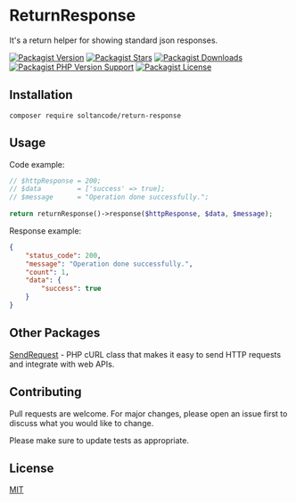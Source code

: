 # ReturnResponse

It's a return helper for showing standard json responses.

[![Packagist Version](https://img.shields.io/packagist/v/soltancode/return-response?label=stable)](https://packagist.org/packages/soltancode/return-response)
[![Packagist Stars](https://img.shields.io/packagist/stars/soltancode/return-response)](https://packagist.org/packages/soltancode/return-response)
[![Packagist Downloads](https://img.shields.io/packagist/dt/soltancode/return-response)](https://packagist.org/packages/soltancode/return-response)
[![Packagist PHP Version Support](https://img.shields.io/packagist/php-v/soltancode/return-response)](https://packagist.org/packages/soltancode/return-response)
[![Packagist License](https://img.shields.io/packagist/l/soltancode/return-response)](https://github.com/soltancode/ReturnResponse/blob/main/LICENSE)

## Installation



```
composer require soltancode/return-response
```

## Usage

Code example:
```php
// $httpResponse = 200;
// $data         = ['success' => true];
// $message      = "Operation done successfully.";
            
return returnResponse()->response($httpResponse, $data, $message);
```

Response example:
```json
{
    "status_code": 200,
    "message": "Operation done successfully.",
    "count": 1,
    "data": {
        "success": true
    }
}
```

## Other Packages
[SendRequest](https://github.com/soltancode/SendRequest) - PHP cURL class that makes it easy to send HTTP requests and integrate with web APIs.

## Contributing
Pull requests are welcome. For major changes, please open an issue first to discuss what you would like to change.

Please make sure to update tests as appropriate.

## License
[MIT](https://github.com/soltancode/ReturnResponse/blob/main/LICENSE)